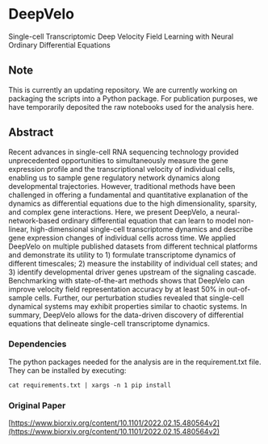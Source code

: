 # DeepVelo

Single-cell Transcriptomic Deep Velocity Field Learning with Neural Ordinary Differential Equations

## Note
This is currently an updating repository. We are currently working on packaging the scripts into a Python package. For publication purposes, we have temporarily deposited the raw notebooks used for the analysis here.

## Abstract

Recent advances in single-cell RNA sequencing technology provided unprecedented opportunities to simultaneously measure the gene expression profile and the transcriptional velocity of individual cells, enabling us to sample gene regulatory network dynamics along developmental trajectories. However, traditional methods have been challenged in offering a fundamental and quantitative explanation of the dynamics as differential equations due to the high dimensionality, sparsity, and complex gene interactions. Here, we present DeepVelo, a neural-network-based ordinary differential equation that can learn to model non-linear, high-dimensional single-cell transcriptome dynamics and describe gene expression changes of individual cells across time. We applied DeepVelo on multiple published datasets from different technical platforms and demonstrate its utility to 1) formulate transcriptome dynamics of different timescales; 2) measure the instability of individual cell states; and 3) identify developmental driver genes upstream of the signaling cascade. Benchmarking with state-of-the-art methods shows that DeepVelo can improve velocity field representation accuracy by at least 50% in out-of-sample cells. Further, our perturbation studies revealed that single-cell dynamical systems may exhibit properties similar to chaotic systems. In summary, DeepVelo allows for the data-driven discovery of differential equations that delineate single-cell transcriptome dynamics. 

### Dependencies

The python packages needed for the analysis are in the requirement.txt file. They can be installed by executing:

```
cat requirements.txt | xargs -n 1 pip install
```

### Original Paper
[https://www.biorxiv.org/content/10.1101/2022.02.15.480564v2](https://www.biorxiv.org/content/10.1101/2022.02.15.480564v2)
